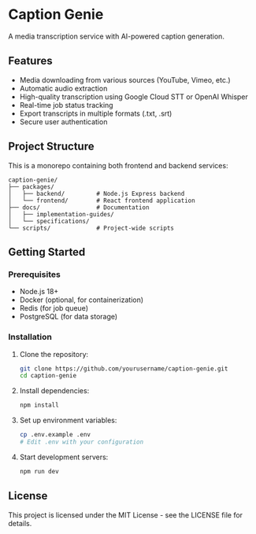 # Caption Genie

A media transcription service with AI-powered caption generation.

## Features

- Media downloading from various sources (YouTube, Vimeo, etc.)
- Automatic audio extraction
- High-quality transcription using Google Cloud STT or OpenAI Whisper
- Real-time job status tracking
- Export transcripts in multiple formats (.txt, .srt)
- Secure user authentication

## Project Structure

This is a monorepo containing both frontend and backend services:

```
caption-genie/
├── packages/
│   ├── backend/         # Node.js Express backend
│   └── frontend/        # React frontend application
├── docs/                # Documentation
│   ├── implementation-guides/
│   └── specifications/
└── scripts/             # Project-wide scripts
```

## Getting Started

### Prerequisites

- Node.js 18+
- Docker (optional, for containerization)
- Redis (for job queue)
- PostgreSQL (for data storage)

### Installation

1. Clone the repository:
   ```bash
   git clone https://github.com/yourusername/caption-genie.git
   cd caption-genie
   ```

2. Install dependencies:
   ```bash
   npm install
   ```

3. Set up environment variables:
   ```bash
   cp .env.example .env
   # Edit .env with your configuration
   ```

4. Start development servers:
   ```bash
   npm run dev
   ```

## License

This project is licensed under the MIT License - see the LICENSE file for details. 